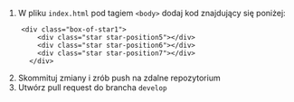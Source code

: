 1. W pliku `index.html` pod tagiem `<body>` dodaj kod znajdujący się poniżej:
```
    <div class="box-of-star1">
        <div class="star star-position5"></div>
        <div class="star star-position6"></div>
        <div class="star star-position7"></div>
      </div>
```

2. Skommituj zmiany i zrób push na zdalne repozytorium
3. Utwórz pull request do brancha `develop`
